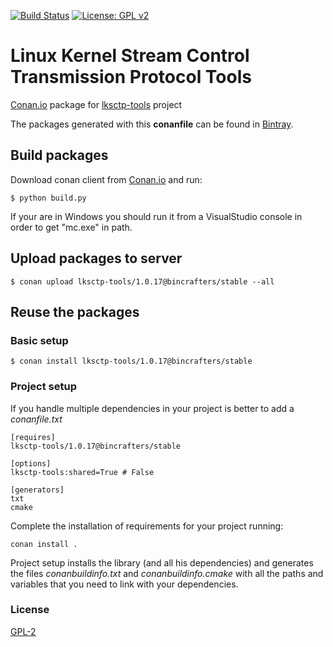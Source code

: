 [![Build Status](https://travis-ci.org/bincrafters/conan-lksctp-tools.svg?branch=release/1.0.17)](https://travis-ci.org/bincrafters/conan-lksctp-tools)
[![License: GPL v2](https://img.shields.io/badge/License-GPL%20v2-blue.svg)](https://img.shields.io/badge/License-GPL%20v2-blue.svg)

# Linux Kernel Stream Control Transmission Protocol Tools

[Conan.io](https://conan.io) package for [lksctp-tools](https://github.com/sctp/lksctp-tools) project

The packages generated with this **conanfile** can be found in [Bintray](https://bintray.com/bincrafters/public-conan/lksctp-tools%3Abincrafters).

## Build packages

Download conan client from [Conan.io](https://conan.io) and run:

    $ python build.py

If your are in Windows you should run it from a VisualStudio console in order to get "mc.exe" in path.

## Upload packages to server

    $ conan upload lksctp-tools/1.0.17@bincrafters/stable --all

## Reuse the packages

### Basic setup

    $ conan install lksctp-tools/1.0.17@bincrafters/stable

### Project setup

If you handle multiple dependencies in your project is better to add a *conanfile.txt*

    [requires]
    lksctp-tools/1.0.17@bincrafters/stable

    [options]
    lksctp-tools:shared=True # False

    [generators]
    txt
    cmake

Complete the installation of requirements for your project running:</small></span>

    conan install .

Project setup installs the library (and all his dependencies) and generates the files *conanbuildinfo.txt* and *conanbuildinfo.cmake* with all the paths and variables that you need to link with your dependencies.

### License
[GPL-2](LICENSE)
